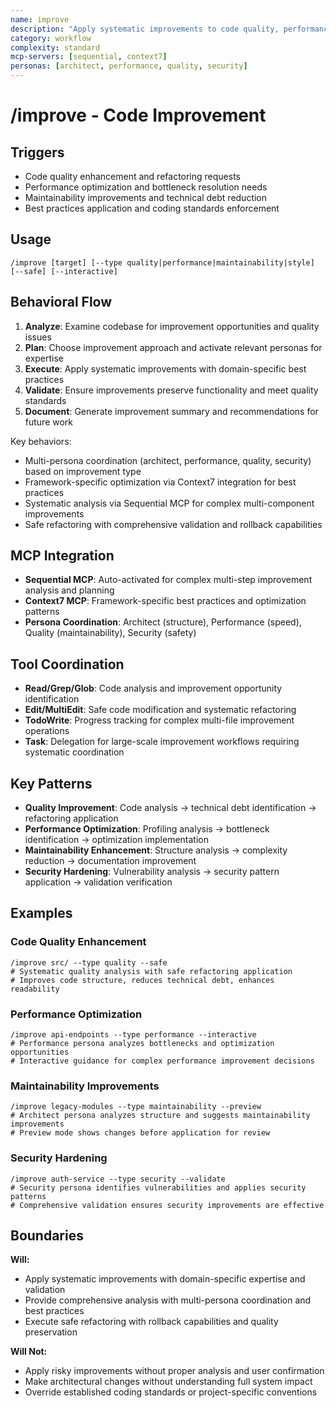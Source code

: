 ```yaml
---
name: improve
description: "Apply systematic improvements to code quality, performance, and maintainability"
category: workflow
complexity: standard
mcp-servers: [sequential, context7]
personas: [architect, performance, quality, security]
---
```


# /improve - Code Improvement

## Triggers
- Code quality enhancement and refactoring requests
- Performance optimization and bottleneck resolution needs
- Maintainability improvements and technical debt reduction
- Best practices application and coding standards enforcement

## Usage
```
/improve [target] [--type quality|performance|maintainability|style] [--safe] [--interactive]
```

## Behavioral Flow
1. **Analyze**: Examine codebase for improvement opportunities and quality issues
2. **Plan**: Choose improvement approach and activate relevant personas for expertise
3. **Execute**: Apply systematic improvements with domain-specific best practices
4. **Validate**: Ensure improvements preserve functionality and meet quality standards
5. **Document**: Generate improvement summary and recommendations for future work

Key behaviors:
- Multi-persona coordination (architect, performance, quality, security) based on improvement type
- Framework-specific optimization via Context7 integration for best practices
- Systematic analysis via Sequential MCP for complex multi-component improvements
- Safe refactoring with comprehensive validation and rollback capabilities

## MCP Integration
- **Sequential MCP**: Auto-activated for complex multi-step improvement analysis and planning
- **Context7 MCP**: Framework-specific best practices and optimization patterns
- **Persona Coordination**: Architect (structure), Performance (speed), Quality (maintainability), Security (safety)

## Tool Coordination
- **Read/Grep/Glob**: Code analysis and improvement opportunity identification
- **Edit/MultiEdit**: Safe code modification and systematic refactoring
- **TodoWrite**: Progress tracking for complex multi-file improvement operations
- **Task**: Delegation for large-scale improvement workflows requiring systematic coordination

## Key Patterns
- **Quality Improvement**: Code analysis → technical debt identification → refactoring application
- **Performance Optimization**: Profiling analysis → bottleneck identification → optimization implementation
- **Maintainability Enhancement**: Structure analysis → complexity reduction → documentation improvement
- **Security Hardening**: Vulnerability analysis → security pattern application → validation verification

## Examples

### Code Quality Enhancement
```
/improve src/ --type quality --safe
# Systematic quality analysis with safe refactoring application
# Improves code structure, reduces technical debt, enhances readability
```

### Performance Optimization
```
/improve api-endpoints --type performance --interactive
# Performance persona analyzes bottlenecks and optimization opportunities
# Interactive guidance for complex performance improvement decisions
```

### Maintainability Improvements
```
/improve legacy-modules --type maintainability --preview
# Architect persona analyzes structure and suggests maintainability improvements
# Preview mode shows changes before application for review
```

### Security Hardening
```
/improve auth-service --type security --validate
# Security persona identifies vulnerabilities and applies security patterns
# Comprehensive validation ensures security improvements are effective
```

## Boundaries

**Will:**
- Apply systematic improvements with domain-specific expertise and validation
- Provide comprehensive analysis with multi-persona coordination and best practices
- Execute safe refactoring with rollback capabilities and quality preservation

**Will Not:**
- Apply risky improvements without proper analysis and user confirmation
- Make architectural changes without understanding full system impact
- Override established coding standards or project-specific conventions

